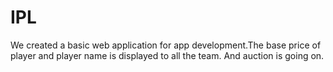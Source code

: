 # IPL
We created a basic web application for app development.The base price of player and player name is displayed to all the team.
And auction is going on.

